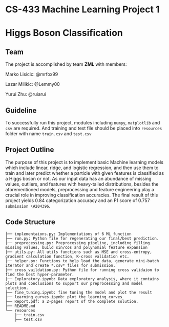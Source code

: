 # CS-433 Machine Learning Project 1 
# Higgs Boson Classification

## Team
The project is accomplished by team **ZML** with members:

Marko Lisicic: @mrfox99

Lazar Milikic: @Lemmy00

Yurui Zhu: @ruiarui

## Guideline

To successfully run this project, modules including `numpy`, `matplotlib` and `csv` are required. And training and test 
file should be placed into `resources` folder with name `train.csv` and `test.csv`

## Project Outline

 The purpose of this project is to implement basic Machine learning models
  which include linear, ridge, and logistic regression, and then use them
  to train and later predict whether a particle with given features 
  is classified as a Higgs boson or not. As our input data has an abundance of missing values,
  outliers, and features with heavy-tailed distributions, besides the aforementioned models, preprocessing and feature engineering play a crucial role in improving classification accuracies. 
  The final result of this project yields 0.84 categorization accuracy and an F1 score of 0.757 `submission \#204396`.


## Code Structure
```
├── implementaions.py: Implementations of 6 ML function
├── run.py: Python file for regenerating our final/best prediction.
├── preprocessing.py: Preprocessing pipeline, including filling missing values, build sin/cos and polynomial feature expansion
├── utils.py: All utils functions such as MSE and cross-entropy, gradient calculation function, K-cross validation etc.
├── helper.py: Functions to help load the data, generate mini-batch iterator and create *.csv* files for submission.
├── cross_vaildation.py: Python file for running cross validaion to find the best hyper-parameter.
├── Exploratory.ipynb: Data exploratory analysis, where it contains plots and conclusions to support our preprocessing and model selection.
├── fine_tuning.ipynb: fine tuning the model and plot the result
├── learning_curves.ipynb: plot the learning curves 
├── Report.pdf: a 2-pages report of the complete solution.
├── README.md
└── resources
    ├── train.csv
    ├── test.csv
```

